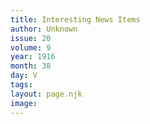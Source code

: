 ```yaml
---
title: Interesting News Items
author: Unknown
issue: 20
volume: 9
year: 1916
month: 38
day: V
tags:
layout: page.njk
image:
---
```




